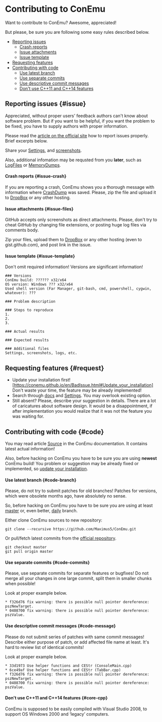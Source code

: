 # Contributing to ConEmu

Want to contribute to ConEmu? Awesome, appreciated!

But please, be sure you are following some easy rules described below.

* [Reporting issues  ](#issue)
  * [Crash reports  ](#issue-crash)
  * [Issue attachments  ](#issue-files)
  * [Issue template  ](#issue-template)
* [Requesting features  ](#request)
* [Contributing with code  ](#code)
  * [Use latest branch  ](#code-branch)
  * [Use separate commits  ](#code-commits)
  * [Use descriptive commit messages  ](#code-message)
  * [Don't use C++11 and C++14 features  ](#core-cpp)



## Reporting issues  {#issue}

Appreciated, without proper users' feedback authors can't know about software problem.
But if you want to be helpful, if you want the problem to be fixed, you have to supply
authors with proper information.

Please read the [article on the official site](https://conemu.github.io/en/BadIssue.html)
how to report issues properly. Brief excerpts below.

Share your [Settings](https://conemu.github.io/en/Settings.html),
and [screenshots](https://conemu.github.io/en/BadIssue.html#Screenshot).

Also, additional infomation may be requsted from you **later**,
such as [LogFiles](https://conemu.github.io/en/LogFiles.html)
or [MemoryDumps](https://conemu.github.io/en/MemoryDump.html).

#### Crash reports  {#issue-crash}

If you are reporting a crash, ConEmu shows you a thorough message
with information where [CrashDump](https://conemu.github.io/en/CrashDump.html)
was saved. Please, zip the file and upload it to
[DropBox](https://conemu.github.io/en/DropBox.html) or any other hosting.

#### Issue attachments  {#issue-files}

GitHub accepts only screenshots as direct attachments.
Please, don't try to cheat GitHub by changing file extensions,
or posting huge log files via comments body.

Zip your files, upload them to
[DropBox](https://conemu.github.io/en/DropBox.html)
or any other hosting (even to gist.github.com),
and post link in the issue.

#### Issue template  {#issue-template}

Don't omit required information! Versions are significant information!

~~~
### Versions
ConEmu build: ?????? x32/x64
OS version: Windows ??? x32/x64
Used shell version (Far Manager, git-bash, cmd, powershell, cygwin, whatever): ???

### Problem description

### Steps to reproduce
1. 
2. 
3. 

### Actual results

### Expected results

### Additional files
Settings, screenshots, logs, etc.
~~~



## Requesting features  {#request}

* Update your installation first!
  [https://conemu.github.io/en/BadIssue.html#Update_your_installation]
  Don't waste your time, the feature may be already implemented!
* Search through [docs](https://conemu.github.io) and
  [Settings](https://conemu.github.io/en/Settings.html).
  You may overlook existing option.
* Still absent? Please, describe your suggestion in details.
  There are a lot of caricatures about software design.
  It would be a disappointment, if after implementation you would
  realize that it was not the feature you was waiting for.



## Contributing with code  {#code}

You may read article [Source](https://conemu.github.io/en/Source.html)
in the ConEmu documentation. It contains latest actual information!

Also, before hacking on ConEmu you have to be sure you are using **newest** ConEmu build!
You problem or suggestion may be already fixed or implemented, so
[update your installation](https://conemu.github.io/en/BadIssue.html#Update_your_installation).

#### Use latest branch  {#code-branch}

Please, do not try to submit patches for old branches!
Patches for versions, which were obsolete months ago,
have absolutely no sense.

So, before hacking on ConEmu you have to be sure you are using
at least [master](https://github.com/ConEmu/tree/master)
or, even better, [daily](https://github.com/ConEmu/tree/daily)
branch.

Either clone ConEmu sources to new repository:

~~~
git clone --recursive https://github.com/Maximus5/ConEmu.git
~~~

Or pull/fetch latest commits from the
[official repository](https://conemu.github.io/en/Source.html).

~~~
git checkout master
git pull origin master
~~~

#### Use separate commits  {#code-commits}

Please, use separate commits for separate features or bugfixes!
Do not merge all your changes in one large commit, split them
in smaller chunks when possible!

Look at proper example below.

~~~
* f326d76 fix warning: there is possible null pointer dereference: pszNewTarget.
* 0408700 fix warning: there is possible null pointer dereference: pszValue.
~~~

#### Use descriptive commit messages  {#code-message}

Please do not submit series of patches with same commit messages!
Describe either purpose of patch, or add affected file name at least.
It's hard to review list of identical commits!

Look at proper example below.

~~~
* 33d1973 Use helper functions and CEStr (ConsoleMain.cpp)
* 6ce49af Use helper functions and CEStr (TabBar.cpp)
* f326d76 fix warning: there is possible null pointer dereference: pszNewTarget.
* 0408700 fix warning: there is possible null pointer dereference: pszValue.
~~~

#### Don't use C++11 and C++14 features  {#core-cpp}

ConEmu is supposed to be easily compiled with Visual Studio 2008,
to support OS Windows 2000 and ‘legacy’ computers.
